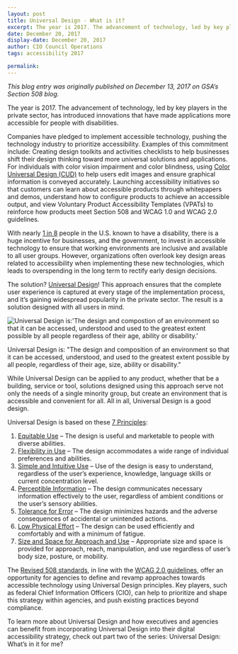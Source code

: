 ```yaml
---
layout: post
title: Universal Design - What is it?
excerpt: The year is 2017. The advancement of technology, led by key players in the private sector, has introduced innovations that have made applications more accessible for people with disabilities. Companies have pledged to implement accessible technology, pushing the technology industry to prioritize accessibility.
date: December 20, 2017
display-date: December 20, 2017
author: CIO Council Operations
tags: accessibility 2017

permalink:
---
```

_This blog entry was originally published on December 13, 2017 on GSA’s Section 508 blog._

The year is 2017. The advancement of technology, led by key players in the private sector, has introduced innovations that have made applications more accessible for people with disabilities.

Companies have pledged to implement accessible technology, pushing the technology industry to prioritize accessibility. Examples of this commitment include:
Creating design toolkits and activities checklists to help businesses shift their design thinking toward more universal solutions and applications.
For individuals with color vision impairment and color blindness, using [Color Universal Design (CUD)](https://assets.cio.gov/assets/files/resources/Handbook-CIO.pdf) to help users edit images and ensure graphical information is conveyed accurately.
Launching accessibility initiatives so that customers can learn about accessible products through whitepapers and demos, understand how to configure products to achieve an accessible output, and view Voluntary Product Accessibility Templates (VPATs) to reinforce how products meet Section 508 and WCAG 1.0 and WCAG 2.0 guidelines.

With nearly [1 in 8](https://disabilitycompendium.org/sites/default/files/user-uploads/2016_AnnualReport.pdf) people in the U.S. known to have a disability, there is a huge incentive for businesses, and the government, to invest in accessible technology to ensure that working environments are inclusive and available to all user groups. However, organizations often overlook key design areas related to accessibility when implementing these new technologies, which leads to overspending in the long term to rectify early design decisions.

The solution? [Universal Design](https://universaldesign.ie/What-is-Universal-Design/)! This approach ensures that the complete user experience is captured at every stage of the implementation process, and it’s gaining widespread popularity in the private sector. The result is a solution designed with all users in mind.

![Universal Design is:'The design and compostion of an environment so that it can be accessed, understood and used to the greatest extent possible by all people regardless of their age, ability or disability.'](https://assets.cio.gov/assets/files/resources/UniversalDesign_Updated.png)

Universal Design is: "The design and composition of an environment so that it can be accessed, understood, and used to the greatest extent possible by all people, regardless of their age, size, ability or disability."

While Universal Design can be applied to any product, whether that be a building, service or tool, solutions designed using this approach serve not only the needs of a single minority group, but create an environment that is accessible and convenient for all. All in all, Universal Design is a good design.

Universal Design is based on these [7 Principles](https://universaldesign.ie/What-is-Universal-Design/The-7-Principles/7-Principals-.pdf):

1. [Equitable Use](https://universaldesign.ie/what-is-universal-design/the-7-principles/the-7-principles.html#p1) – The design is useful and marketable to people with diverse abilities.
2. [Flexibility in Use](https://universaldesign.ie/what-is-universal-design/the-7-principles/the-7-principles.html#p2) – The design accommodates a wide range of individual preferences and abilities.
3. [Simple and Intuitive Use](https://universaldesign.ie/what-is-universal-design/the-7-principles/the-7-principles.html#p3) – Use of the design is easy to understand, regardless of the user’s experience, knowledge, language skills or current concentration level.
4. [Perceptible Information](https://universaldesign.ie/what-is-universal-design/the-7-principles/the-7-principles.html#p4) – The design communicates necessary information effectively to the user, regardless of ambient conditions or the user’s sensory abilities.
5. [Tolerance for Error](https://universaldesign.ie/what-is-universal-design/the-7-principles/the-7-principles.html#p5) – The design minimizes hazards and the adverse consequences of accidental or unintended actions.
6. [Low Physical Effort](https://universaldesign.ie/what-is-universal-design/the-7-principles/the-7-principles.html#p6) – The design can be used efficiently and comfortably and with a minimum of fatigue.
7. [Size and Space for Approach and Use](https://universaldesign.ie/what-is-universal-design/the-7-principles/the-7-principles.html#p7) – Appropriate size and space is provided for approach, reach, manipulation, and use regardless of user’s body size, posture, or mobility.

The [Revised 508 standards](https://www.access-board.gov/ict/), in line with the [WCAG 2.0 guidelines](https://www.w3.org/WAI/intro/wcag), offer an opportunity for agencies to define and revamp approaches towards accessible technology using Universal Design principles. Key players, such as federal Chief Information Officers (CIO), can help to prioritize and shape this strategy within agencies, and push existing practices beyond compliance.

To learn more about Universal Design and how executives and agencies can benefit from incorporating Universal Design into their digital accessibility strategy, check out part two of the series: Universal Design: What’s in it for me?
